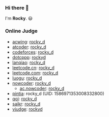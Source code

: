 ### Hi there 👋

<!--
**rocky-d/rocky-d** is a ✨ _special_ ✨ repository because its `README.md` (this file) appears on your GitHub profile.

Here are some ideas to get you started:

- 🔭 I’m currently working on ...
- 🌱 I’m currently learning ...
- 👯 I’m looking to collaborate on ...
- 🤔 I’m looking for help with ...
- 💬 Ask me about ...
- 📫 How to reach me: ...
- 😄 Pronouns: ...
- ⚡ Fun fact: ...
-->

I'm **Rocky**. 😃

### Online Judge

* [acwing](https://www.acwing.com): [rocky_d](https://www.acwing.com/user/myspace/index/464613)
* [atcoder](https://atcoder.jp): [rocky_d](https://atcoder.jp/users/rocky_d)
* [codeforces](https://codeforces.com): [rocky_d](https://codeforces.com/profile/rocky_d)
* [dotcppp](https://www.dotcpp.com): [rockyd](https://blog.dotcpp.com/home/uq_95664498151)
* [lanqiao](https://dasai.lanqiao.cn): [rocky_d](https://www.lanqiao.cn/users/2231556)
* [leetcode.cn](https://leetcode.cn): [rocky_d](https://leetcode.cn/u/rocky_d)
* [leetcode.com](https://leetcode.com): [rocky_d](https://leetcode.com/u/rocky_d)
* [luogu](https://www.luogu.com.cn): [rocky_d](https://www.luogu.com.cn/user/1019066)
* [nowcoder](https://www.nowcoder.com): [rocky_d](https://www.nowcoder.com/users/575112432)
    * [ac.nowcoder](https://ac.nowcoder.com): [rocky_d](https://ac.nowcoder.com/acm/contest/profile/575112432)
* [pintia](https://pintia.cn): rocky_d (UID: 1586971353008332800)
* [qoj](https://qoj.ac): [rocky_d](https://qoj.ac/user/profile/rocky_d)
* [saikr](https://oj.saikr.com): [rocky_d](https://oj.saikr.com/personal/36055)
* [vjudge](https://vjudge.net): [rockyd](https://vjudge.net/user/rockyd)
